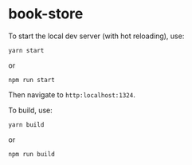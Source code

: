 # book-store

To start the local dev server (with hot reloading), use:

```
yarn start
```

or

```
npm run start
```

Then navigate to `http:localhost:1324`.

To build, use:

```
yarn build
```

or

```
npm run build
```
